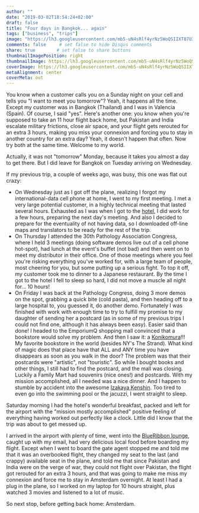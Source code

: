 ```yaml
---
author: ""
date: "2019-03-02T18:54:24+02:00"
draft: false
title: "Four days in Bangkok... again"
tags: ["business", "trips"]
image: "https://lh3.googleusercontent.com/mb5-uN4sRlf4yrNz5WoQSIIXT87U3KQEsy9z0q5wyJ2ZgCj0kkhgYVtJrlXEvnRJIGJcQfTSzuGiNwwEJQO5PH4lJC8g4wA_qQ5aL6aPdmRBXJShfmMVrQm7bf-knMIT9H0ft98P0xE=w1920-h1080"
comments: false     # set false to hide Disqus comments
share: true        # set false to share buttons
thumbnailImagePosition: right
thumbnailImage: https://lh3.googleusercontent.com/mb5-uN4sRlf4yrNz5WoQSIIXT87U3KQEsy9z0q5wyJ2ZgCj0kkhgYVtJrlXEvnRJIGJcQfTSzuGiNwwEJQO5PH4lJC8g4wA_qQ5aL6aPdmRBXJShfmMVrQm7bf-knMIT9H0ft98P0xE=w1920-h1080
coverImage: https://lh3.googleusercontent.com/mb5-uN4sRlf4yrNz5WoQSIIXT87U3KQEsy9z0q5wyJ2ZgCj0kkhgYVtJrlXEvnRJIGJcQfTSzuGiNwwEJQO5PH4lJC8g4wA_qQ5aL6aPdmRBXJShfmMVrQm7bf-knMIT9H0ft98P0xE=w1920-h1080
metaAlignment: center
coverMeta: out
---
```


You know when a customer calls you on a Sunday night on your cell and tells you "I want to meet you tomorrow"? Yeah, it happens all the time. Except my customer was in Bangkok (Thailand) and I was in Valencia (Spain). Of course, I said "yes".
Here's another one: you know when you're supposed to take an 11 hour flight back home, but Pakistan and India escalate military frictions, close air space, and your flight gets rerouted for an extra 3 hours, making you miss your connexion and forcing you to stay in another country for an extra day? Yeah, it doesn't happen that often. Now try both at the same time. Welcome to my world.

<!--more-->

Actually, it was not "tomorrow" Monday, because it takes you almost a day to get there. But I did leave for Bangkok on Tuesday arriving on Wednesday.

If my previous trip, a couple of weeks ago, was busy, this one was flat out crazy:

* On Wednesday just as I got off the plane, realizing I forgot my international-data cell phone at home, I went to my first meeting. I met a very large potential customer, in a highly technical meeting that lasted several hours. Exhausted as I was when I got to the [hotel](https://theakyra.com), I did work for a few hours, preparing the next day's meeting. And also I decided to prepare for the eventuality of not having data, so I downloaded off-line maps and translators to be ready for the rest of the trip.
* On Thursday I attended the 30th Pathology Association Congress, where I held 3 meetings (doing software demos live out of a cell phone hot-spot), had lunch at the event's buffet (not bad) and then went on to meet my distributor in their office. One of those meetings where you feel you're risking everything you've worked for, with a large team of people, most cheering for you, but some putting up a serious fight. To top it off, my customer took me to dinner to a Japanese restaurant. By the time I got to the hotel I fell to sleep so hard, I did not move a muscle all night for... 10 hours!
* On Friday I was back at the Pathology Congress, doing 3 more demos on the spot, grabbing a quick bite (cold pasta), and then heading off to a large hospital to, you guessed it, do another demo. Fortunately I was finished with work with enough time to try to fulfill my promise to my daughter of sending her a postcard (as in some of my previous trips I could not find one, although it has always been easy). Easier said than done! I headed to the EmporiumQ shopping mall convinced that a bookstore would solve my problem. And then I saw it: a [Konikomura](https://www.konike)!!! My favorite bookstore in the world (besides NY's The Strand). What kind of magic does that place have that ALL and ANY time you have disappears as soon as you walk in the door? The problem was that their postcards were "artistic", not "touristic". So while I bought books and other things, I still had to find the postcard, and the mall was closing. Luckily a Family Mart had souvenirs (nice ones!) and postcards. With my mission accomplished, all I needed was a nice dinner. And I happen to stumble by accident into the awesome [Izakaya Kenshin](https://www.facebook.com/KenshinIzakaya/). Too tired to even go into the swimming pool or the jacuzzi, I went straight to sleep.

Saturday morning I had the hotel's wonderful breakfast, packed and left for the airport with the "mission mostly accomplished" positive feeling of everything having worked out perfectly like a clock. Little did I know that the trip was about to get messed up.

I arrived in the airport with plenty of time, went into the [BlueRibbon lounge](https://loungesite), caught up with my email, had very delicious local food before boarding my flight. Except when I went to board the gate agent stopped me and told me that it was an overbooked flight, they changed my seat to the last (and crappy) available seat in the plane, and told me that since Pakistan and India were on the verge of war, they could not flight over Pakistan, the flight got rerouted for an extra 3 hours, and that was going to make me miss my connexion and force me to stay in Amsterdam overnight. At least I had a plug in the plane, so I worked on my laptop for 10 hours straight, plus watched 3 movies and listened to a lot of music.

So next stop, before getting back home: Amsterdam.

<script src="https://cdn.jsdelivr.net/npm/publicalbum@latest/dist/pa-embed-player.min.js" async></script>
<div class="pa-embed-player" style="width:100%; height:480px; display:none;"
  data-link="https://photos.app.goo.gl/UdcvX8Y1Nu23iUiZ6"
  data-title="36 new photos by Jorge Cortell">
  <img data-src="https://lh3.googleusercontent.com/bnQjhAAJpkT4b00AZQq56X1pBZFgaoFPwM0D7jJtDVnrOPr6tQptNUGHZxx2YsjMmCuT-IPCN32jAkGtRqlrdYrhwZQIZR4-B2Vz3KKr44GB91yGxmJ0q86i5zdBheiw4F1MrL0AglA=w1920-h1080" src="" alt="" />
  <img data-src="https://lh3.googleusercontent.com/7tnrRA1UMlNGn6mgNC4W-G1IvrijxwuSLy5eSlWmVqMS_E8mR_Id1YvQhP_3xn_x2a5y5-eoeArNMoNVcodgATXiFB3nOfDEWGC358UWgfFjUl9Dt_ge5LLBfxlMT-V-HNUOW18GH9g=w1920-h1080" src="" alt="" />
  <img data-src="https://lh3.googleusercontent.com/XTv7mvjanezsyjFWIdb0B-iNSErRlQHsEtK-47b2tikJwXkp2uydk4xDTLdSjyRVyEaost8F0FCUqO5RfzrqlYNMlLTVIuFJtxiBIvtXWpBQvjU-k8BJBO37GHRVFiVVrpY0As26hkc=w1920-h1080" src="" alt="" />
  <img data-src="https://lh3.googleusercontent.com/cxG9zOie7duS8G_lp_j34qbVj0VkiDfP5DodnKU6AMivQd2n9GTDDn_OuTVlvyD7ZT-WXl46cs9FUkuiu4KD4BOk5uhUgFju24Co_kT0O9EURirr50kpu3vupgQPpb-Dcx0BtF3JWz8=w1920-h1080" src="" alt="" />
  <img data-src="https://lh3.googleusercontent.com/6WwDzr9fNHYUkb1dx87wKgyMyRXDhELB7F95hRafEQCULV5Y-1TQ6MJFsp5AihoLYYUrZRQo2IdgFCBxJjBKJP604LkFrv4cwdFz-REG_zwW3AsTHSqYeJp5aT-AoT7wizPUtmCa61g=w1920-h1080" src="" alt="" />
  <img data-src="https://lh3.googleusercontent.com/860522j0tPq2n45a-hJvEa7QQPBimgG7Cl9R8N8BlOeJLBg36djZG2g_uhJktgCeZ7A2MbHePO_8R20iGJGNo93PrecTXhC15_PyYf9lNnUm-WS4YOyr1-nKiLsWPiDXlIMP9072VOk=w1920-h1080" src="" alt="" />
  <img data-src="https://lh3.googleusercontent.com/o87jsy52NRaJu26m3DMMKuoW2U8BePYOjIGhH5gmCjkRV2FIGvOqKNtcV-TIuY4fAF8AmNwRbqvqbbsn6-EKwXSnj50aIXrhO4UuIj6wrRJKCn06JjwjDqMLGl3toEHVjTGGNFo34ps=w1920-h1080" src="" alt="" />
  <img data-src="https://lh3.googleusercontent.com/2JKMHO6mZz-Lnj-SH5EJBaQRWDGXUfu3BXyiiosNgE8WhxzFsddXYwAGt3cSuqOZTGrDgztWM4i9yQuX_Z1e985mybfp7PLLhizXlA6mq1tx9IwLEscp1HdCW14j0yrxsJb8_LXZdew=w1920-h1080" src="" alt="" />
  <img data-src="https://lh3.googleusercontent.com/P9aywvpPFFIUTtlSOK8MXmPdSLZovcB6PjlSK8-iQODK2YeePA9UvoOvbGz6olS5zqNapCT8qn_vxGiCnEnZTsRZCRmSiEulK8TwqHduHXZoa0Jm6UWwfz6FhPOXdxLjqIn9z9CSLhw=w1920-h1080" src="" alt="" />
  <img data-src="https://lh3.googleusercontent.com/eMS1ts_vqawb_3-TMF4H6c-0SYKk-Yz_HuRrM4gOxHluo2-JjtxW-inuS7SkSImH5ZF9273KFw1SsRgJMa8gsl2LDP6K3njwFG5tLESxGBlEbsdoMbUBrwO9uA59AmtZwY0hYKBl_K0=w1920-h1080" src="" alt="" />
  <img data-src="https://lh3.googleusercontent.com/xNBbyDPu4GNVwnKcKX_DghSwUsrpO566vb4zR2sM0fT0T1Chr5jNbOsXEgntyBe_fzQhYuSghp2C5CQuF0Shx1A87JhUSXc26zDSnLqCDSKpag3x3scWHVdqxHhQDj9arXrQZAsDduU=w1920-h1080" src="" alt="" />
  <img data-src="https://lh3.googleusercontent.com/8a_fL4QFg6v1ZkNHnCqSPSnqD4jPfiEtMCVWEL4diCSdZZFSbd6LiPGyK-LdeETZTUlliIZnsf3uMQIj6iiOTxVj3hwPjOMmTKA7AKY8vIHHFpVl7th-yteiEmDYh-NGJmS0eZ3uIUY=w1920-h1080" src="" alt="" />
  <img data-src="https://lh3.googleusercontent.com/RmufTNcWcTBoU445El6OhMeP9eRT_qyN8N2wfWdVY-0Q9EtuB8k1ru76LIasFaOMEgP9VKWSt7FMp_q8T6R2fgtyRAvvlm87TgKJkVBBRzavGJn6w3IHgexHZbp5M9FoMVW6IC7nav8=w1920-h1080" src="" alt="" />
  <img data-src="https://lh3.googleusercontent.com/EoaaFiOEnC-vw0G9NvhcpUhkRtRvf5S-5Kzozie11f8myVz2whi6c1pyH7H5jXJfytsiadQNSa9dKDqY1R5ZPV2JzNDd-osGfIC7YG_TFRTML5-ZJY83eZhmRegLadmGoA2YalUG2II=w1920-h1080" src="" alt="" />
  <img data-src="https://lh3.googleusercontent.com/0xHTOb7PUGST4iRRmmLEg4RqRHtsFx3jaiuYQWfEYjJjYUigXk-fq-JIsFAZW46jilNB26gC390QBs5zEpgn1s5aGZaxyGJD7Jn-Ez5TGegqnhBQVWAPLnPOw_HzLUGjnZyF3MWOcNQ=w1920-h1080" src="" alt="" />
  <img data-src="https://lh3.googleusercontent.com/8P28gmSFqCHo2rkUFmYhW2_FJjwKCl-W13qqviLhONcigM3DQNcxMsrNf6pm2kMYcbye_00RUcGWAC3bafGUl7HKnqdSg1uEEq8eaT_a-gEsxOBGXHWdoPH-glLVkttwRjYCukVXaKY=w1920-h1080" src="" alt="" />
  <img data-src="https://lh3.googleusercontent.com/xKdcyxZSyqFRTuUe1hG-WdT18Fzk3aHxBNdBfUAId7NgKhhX2gPjLlCXMgoH4yQIcmlCpY1dL1LyyHjSGdKMe_1DbFtEjcRffVLaR5tk7DUSSbrFhaDeKQhc2hdoCs5idh8RL43-KKM=w1920-h1080" src="" alt="" />
  <img data-src="https://lh3.googleusercontent.com/r7yht3Ymxq-MiiN00-MWWVcif595vnhtwY_rWe-jW0r75ePDkaPFQtkzx3-gGAn5NlZQpOJqBsl29ex1JDLXFt50OniwsnLz7mumPn58sHGs45vCQvcvDvWLlzFFc6qVmEZ7TNlhqH0=w1920-h1080" src="" alt="" />
  <img data-src="https://lh3.googleusercontent.com/Gb3hINbMoKwKOfs0jubIp-v3EBGX0Llg_5Kv_ESXX9zseAG5LpSeOIXPFig7wL0Yx2qoFj033lPkbcHfBtTRFuIaRL-JaADDbdRA_eXJ7Kjt_YXCv9BAG64-2fw6nyQqiwOLfpHT4f4=w1920-h1080" src="" alt="" />
  <img data-src="https://lh3.googleusercontent.com/t9rYoHpFtLjz4cVucWpM-cDxyIzylcHUJwELo3CcX7U1OdeMzCh9QAMMVdOlnR2uf6O6E_EITFf95XU5eEsz3Ki46VmRYRwKxQONbF0hy1Pd_lPPZKbxDCkycIOc8T56aWSnCF_ZSBE=w1920-h1080" src="" alt="" />
  <img data-src="https://lh3.googleusercontent.com/OUQeQBuup41vi6Fd2_X-12MnO5ETpJVLAjjAy2mv1tZvUNms1jOm_wu9JAryPnPcZLzIKmAF-9ce_5Bk4EOqmGdeXW8tDAdMYf4Xw-zhDJPSzKLtOeA8Zfx2RZIPwKjFFjZ55dnRPr0=w1920-h1080" src="" alt="" />
  <img data-src="https://lh3.googleusercontent.com/ZPOyLGF3Po3CCg23JExzgkP6iAF6avqlnlY3cOUGP0yy1U0O1yUr4dUNBW6Rm2U_cepKUxTKgTb6rQGkqp6rbCDMMQfjoRyTcOjYvqfHPw2Mb2DVHFhZ6Da9jBOWi2QU4s0DFHBcsuc=w1920-h1080" src="" alt="" />
  <img data-src="https://lh3.googleusercontent.com/8gKCYSjvY-ICEgS1IBMdM6AF38_4QrIgiwMRhAwomj9W5Qq56sNZUciCGUbWjnYX8Nheq2mL1j33FqXIz4AH4y4yAmdjKhaop920eaXIkj4dWXwFd8nX0EWUp4yZ4_cZFY0hhiv5VYI=w1920-h1080" src="" alt="" />
  <img data-src="https://lh3.googleusercontent.com/yECZf6mRF_2NLy0ELoPahyD9jl9fW0qLf9GYUGMh3_Yd7X9R1u5iBxjF6ahwj-80gRj3FVvThrGQQH0vedc2xYkLIK4FPO4A40i6DGEpRgCVLeM99GKjZGJJZxH2EdazylHUPE6AKMU=w1920-h1080" src="" alt="" />
  <img data-src="https://lh3.googleusercontent.com/RdAoSboi_KyYkywycsZe7ItoUHYKZ5BHmNTJKEYL9I_Z5tVi6c6wJG7ezXshBsfFNt3HIVOa-2a1C0SWn7W3yeFW2ROehHXLs7gi_AOqJDMwwIzVbrPdEK7x9uech-ODp7rcI58d9A4=w1920-h1080" src="" alt="" />
  <img data-src="https://lh3.googleusercontent.com/m66mpT38aKbiIrwRFnZ2UnGPTU1_Z08Gz5oEdW1kJLcc5Fxfo1tkmYMy3nlYSYpqYXHI7zUoRxNJaRfEXfH-bgvXp9sLCA9ediPo55mPeNySJB_yamIJ5fAxxIZLS--S7T9wLWOtCTk=w1920-h1080" src="" alt="" />
  <img data-src="https://lh3.googleusercontent.com/U5UNiYIKW1Dc1mCD6rPjm9OcjwK42Nu1cK_I0w3iEZb8u_QtVx1j7WLLbzGRVK2zBpoBd9hSpvsJPHsjpvdX-nsVZxa5Fug0xRfujA0Sme-J5wvgStUhOOqe71J0eUsmOXn_qrq1sgU=w1920-h1080" src="" alt="" />
  <img data-src="https://lh3.googleusercontent.com/F_MbyXCh9REaNObkLLs2qZJccviKIVUVupuSF9-qJ4U2BUZuuVjWRjkQ4xRzUGTZeeALQiRePSLQj9bBih3tnPb1nc14gGr3grBPW8yzrJoYstVZXoG-ykpcZyoCApA-ZDg-YYIGhZ4=w1920-h1080" src="" alt="" />
  <img data-src="https://lh3.googleusercontent.com/gTFzsK1EQFGkQsKUUJmnOojHbP5gmCqm--sIrUhLbwloHvhJ81kgg1WYxWSSg6WHCqINK4n5tZ9uQdpJjJS-WTecwF5PFgcejZvXgC9MGAKbESOP8bA397_iF1HYPgWqHGg-mD91mR8=w1920-h1080" src="" alt="" />
  <img data-src="https://lh3.googleusercontent.com/EzIIYjKu66O50UuyeH3KJGfBqFf4CWD4f0mKPGLsj4ZnNdAe6eWSnc_-qGUUsuMLpgHlA12N3DNObRW4oKMmGtNY28cpg7u1Tau168K0fQSWxtEFccaRUpcLgpkarih8f6L7mxHUyCs=w1920-h1080" src="" alt="" />
  <img data-src="https://lh3.googleusercontent.com/Priy9-ulpFy5ujXe0_ARatmQ50X0VnuQzaN9QZ8nKRABQ7KXG1UqAeECwG0qw3nFogD7TpjQrm7CqkEKFZX24iA16WReukpnAc_WLuOyed69NJfwRvImFY0Jz4EMSFbRiLFSUHv8Y0M=w1920-h1080" src="" alt="" />
  <img data-src="https://lh3.googleusercontent.com/oDsgkaU98ZYvrR-06wiALoZkhYouY7nq9nsUZAUahaxLlJGYBEVxiwgk3RgHKnLjKPLfckFmf0fO_RcfYZYiXco0ITNELDR5PqGB4wmFy0KWUeM-UpCzlEAlXR5bdmx7juzcxeJ_pxg=w1920-h1080" src="" alt="" />
  <img data-src="https://lh3.googleusercontent.com/RN7eHBj3y7DAGSDYEfHuAIVlzhLFmzYZ4Gi847WMAXJYEBzvyrd6iC5szxN2EXnMzVwU95xoO0ZpnT85I_Dyo2XHI2q3NEYbcjTiFi5w9fu3ji9lYAv7ihYlp6spedJ30Pd5ESTtJsE=w1920-h1080" src="" alt="" />
  <img data-src="https://lh3.googleusercontent.com/wMKUn3lznTAf5wHkRcrm5QdKHR7J8qt5q5q9Xz4FYRCORH3IQp5VUc5g3REqVQ_iSrNNOtTVJB4hoyLQGXJ-tPpWCOjKhteOfIRKm4dJcL2gBpkKbx3JjfHgpsLbUGJC0jvSxCKUBiE=w1920-h1080" src="" alt="" />
  <img data-src="https://lh3.googleusercontent.com/z1ZGHmjv1ni_DNqQ2hmjAlq0raZhWrylihqaXeR9HCIQXTl9YrQB4NS_ZEJA9ppRtp-9tGhFoN9-eKl7XSzNjl5djO61zn5snQ_-Z54M5kSpVP3dJV8I9v6HdYSwk1DRk8kuN5L-NyQ=w1920-h1080" src="" alt="" />
  <img data-src="https://lh3.googleusercontent.com/JNstZXH_mtpykuhFoP3sgOqfFQ3vkVNG1UsG2O5Tl5NPYLd-1E5JqbkvLguGrww30rEUVUPAhAOhNq3YyklmnunU4qOvAgyUhHXrLZ1RK1R0pCf-h8iGm9jqjyko9Y-3EGWpbQmbseI=w1920-h1080" src="" alt="" />
</div>

